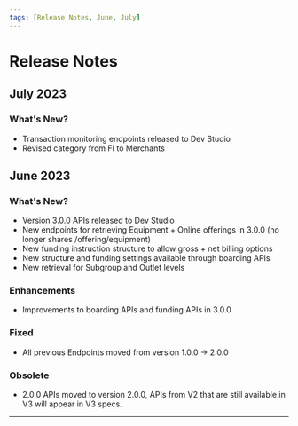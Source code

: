 ```yaml
---
tags: [Release Notes, June, July]
---
```


# Release Notes

## July 2023

### What's New?

- Transaction monitoring endpoints released to Dev Studio
- Revised category from FI to Merchants

## June 2023

### What's New?

- Version 3.0.0 APIs released to Dev Studio
- New endpoints for retrieving Equipment + Online offerings in 3.0.0 (no longer shares /offering/equipment)
- New funding instruction structure to allow gross + net billing options
- New structure and funding settings available through boarding APIs
- New retrieval for Subgroup and Outlet levels

### Enhancements

- Improvements to boarding APIs and funding APIs in 3.0.0

### Fixed

- All previous Endpoints moved from version 1.0.0 -> 2.0.0

### Obsolete

- 2.0.0 APIs moved to version 2.0.0, APIs from V2 that are still available in V3 will appear in V3 specs.

---

